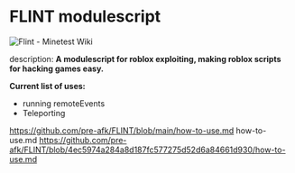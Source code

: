 # FLINT  modulescript

<img src="https://wiki.minetest.net/images/2/2e/Flint.png" alt="Flint - Minetest Wiki"/>

description:
**A modulescript for roblox exploiting, making roblox scripts for hacking games easy.**


**Current list of uses:**
- running remoteEvents
- Teleporting

https://github.com/pre-afk/FLINT/blob/main/how-to-use.md
how-to-use.md
https://github.com/pre-afk/FLINT/blob/4ec5974a284a8d187fc577275d52d6a84661d930/how-to-use.md

